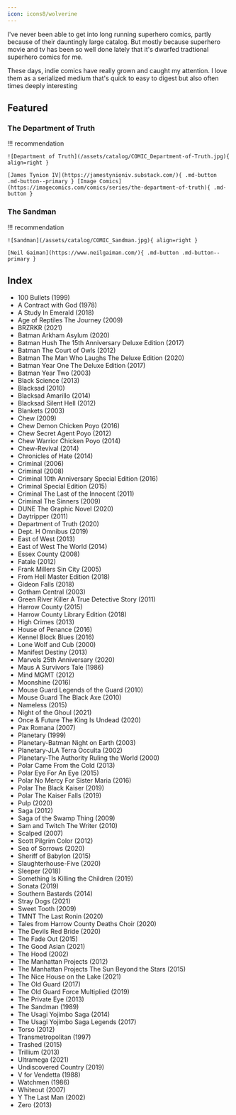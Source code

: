 ```yaml
---
icon: icons8/wolverine
---
```


I've never been able to get into long running superhero comics, partly because of their dauntingly large catalog. But mostly because superhero movie and tv has been so well done lately that it's dwarfed tradtional superhero comics for me.

These days, indie comics have really grown and caught my attention. I love them as a serialized medium that's quick to easy to digest but also often times deeply interesting

## Featured

### The Department of Truth

!!! recommendation

    ![Department of Truth](/assets/catalog/COMIC_Department-of-Truth.jpg){ align=right }

    [James Tynion IV](https://jamestynioniv.substack.com/){ .md-button .md-button--primary } [Image Comics](https://imagecomics.com/comics/series/the-department-of-truth){ .md-button }

### The Sandman

!!! recommendation

    ![Sandman](/assets/catalog/COMIC_Sandman.jpg){ align=right }

    [Neil Gaiman](https://www.neilgaiman.com/){ .md-button .md-button--primary }

## Index

- 100 Bullets (1999)
- A Contract with God (1978)
- A Study In Emerald (2018)
- Age of Reptiles The Journey (2009)
- BRZRKR (2021)
- Batman Arkham Asylum (2020)
- Batman Hush The 15th Anniversary Deluxe Edition (2017)
- Batman The Court of Owls (2012)
- Batman The Man Who Laughs The Deluxe Edition (2020)
- Batman Year One The Deluxe Edition (2017)
- Batman Year Two (2003)
- Black Science (2013)
- Blacksad (2010)
- Blacksad Amarillo (2014)
- Blacksad Silent Hell (2012)
- Blankets (2003)
- Chew (2009)
- Chew Demon Chicken Poyo (2016)
- Chew Secret Agent Poyo (2012)
- Chew Warrior Chicken Poyo (2014)
- Chew-Revival (2014)
- Chronicles of Hate (2014)
- Criminal (2006)
- Criminal (2008)
- Criminal 10th Anniversary Special Edition (2016)
- Criminal Special Edition (2015)
- Criminal The Last of the Innocent (2011)
- Criminal The Sinners (2009)
- DUNE The Graphic Novel (2020)
- Daytripper (2011)
- Department of Truth (2020)
- Dept. H Omnibus (2019)
- East of West (2013)
- East of West The World (2014)
- Essex County (2008)
- Fatale (2012)
- Frank Millers Sin City (2005)
- From Hell Master Edition (2018)
- Gideon Falls (2018)
- Gotham Central (2003)
- Green River Killer A True Detective Story (2011)
- Harrow County (2015)
- Harrow County Library Edition (2018)
- High Crimes (2013)
- House of Penance (2016)
- Kennel Block Blues (2016)
- Lone Wolf and Cub (2000)
- Manifest Destiny (2013)
- Marvels 25th Anniversary (2020)
- Maus A Survivors Tale (1986)
- Mind MGMT (2012)
- Moonshine (2016)
- Mouse Guard Legends of the Guard (2010)
- Mouse Guard The Black Axe (2010)
- Nameless (2015)
- Night of the Ghoul (2021)
- Once & Future The King Is Undead (2020)
- Pax Romana (2007)
- Planetary (1999)
- Planetary-Batman Night on Earth (2003)
- Planetary-JLA Terra Occulta (2002)
- Planetary-The Authority Ruling the World (2000)
- Polar Came From the Cold (2013)
- Polar Eye For An Eye (2015)
- Polar No Mercy For Sister Maria (2016)
- Polar The Black Kaiser (2019)
- Polar The Kaiser Falls (2019)
- Pulp (2020)
- Saga (2012)
- Saga of the Swamp Thing (2009)
- Sam and Twitch The Writer (2010)
- Scalped (2007)
- Scott Pilgrim Color (2012)
- Sea of Sorrows (2020)
- Sheriff of Babylon (2015)
- Slaughterhouse-Five (2020)
- Sleeper (2018)
- Something Is Killing the Children (2019)
- Sonata (2019)
- Southern Bastards (2014)
- Stray Dogs (2021)
- Sweet Tooth (2009)
- TMNT The Last Ronin (2020)
- Tales from Harrow County Deaths Choir (2020)
- The Devils Red Bride (2020)
- The Fade Out (2015)
- The Good Asian (2021)
- The Hood (2002)
- The Manhattan Projects (2012)
- The Manhattan Projects The Sun Beyond the Stars (2015)
- The Nice House on the Lake (2021)
- The Old Guard (2017)
- The Old Guard Force Multiplied (2019)
- The Private Eye (2013)
- The Sandman (1989)
- The Usagi Yojimbo Saga (2014)
- The Usagi Yojimbo Saga Legends (2017)
- Torso (2012)
- Transmetropolitan (1997)
- Trashed (2015)
- Trillium (2013)
- Ultramega (2021)
- Undiscovered Country (2019)
- V for Vendetta (1988)
- Watchmen (1986)
- Whiteout (2007)
- Y The Last Man (2002)
- Zero (2013)